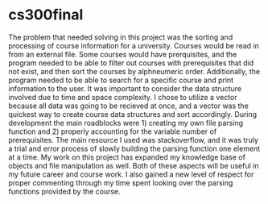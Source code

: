 # cs300final
The problem that needed solving in this project was the sorting and processing of course information for a university. Courses would be read in from an external file. Some courses would have prerquisites, and the program needed to be able to filter out courses with prerequisites that did not exist, and then sort the courses by alphneumeric order. Additionally, the program needed to be able to search for a specific course and print information to the user.
It was important to consider the data structure involved due to time and space complexity. I chose to utilize a vector because all data was going to be recieved at once, and a vector was the quickest way to create course data structures and sort accordingly. 
During development the main roadblocks were 1) creating my own file parsing function and 2) properly accounting for the variable number of prerequisites. The main resource I used was stackoverflow, and it was truly a trial and error process of slowly building the parsing function one element at a time. 
My work on this project has expanded my knowledge base of objects and file manipulation as well. Both of these aspects will be useful in my future career and course work. I also gained a new level of respect for proper commenting through my time spent looking over the parsing functions provided by the course.
